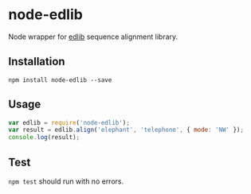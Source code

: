 # node-edlib

Node wrapper for [edlib](https://github.com/Martinsos/edlib) sequence alignment library.

## Installation
`npm install node-edlib --save`

## Usage
```javascript
var edlib = require('node-edlib');
var result = edlib.align('elephant', 'telephone', { mode: 'NW' });
console.log(result);
```

## Test
`npm test` should run with no errors.
